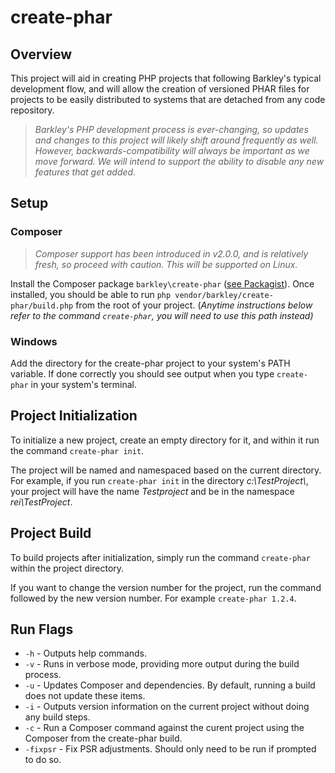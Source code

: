 # create-phar

## Overview

This project will aid in creating PHP projects that following Barkley's typical development flow, and
will allow the creation of versioned PHAR files for projects to be easily distributed to systems 
that are detached from any code repository. 

> _Barkley's PHP development process is ever-changing, so updates and changes to this project will likely shift around frequently as well. However, backwards-compatibility will always be important as we move forward. We will intend to support the ability to disable any new features that get added._

## Setup

### Composer

> _Composer support has been introduced in v2.0.0, and is relatively fresh, so proceed with caution. This will be supported on Linux._

Install the Composer package `barkley\create-phar` ([see Packagist](https://packagist.org/packages/barkley/create-phar)).
Once installed, you should be able to run `php vendor/barkley/create-phar/build.php` from the root of your project. (_Anytime instructions below refer to the command `create-phar`, you will need to use this path instead)_

### Windows

Add the directory for the create-phar project to your system's PATH
variable. If done correctly you should see output when you type `create-phar`
in your system's terminal.

## Project Initialization

To initialize a new project, create an empty directory for it, and within it
run the command `create-phar init`.

The project will be named and namespaced based on the current directory. For 
example, if you run `create-phar init` in the directory _c:\\TestProject\\_, 
your project will have the name _Testproject_ and be in the namespace 
_rei\TestProject_.

## Project Build

To build projects after initialization, simply run the command `create-phar` within the project directory.

If you want to change the version number for the project, run the command
followed by the new version number. For example `create-phar 1.2.4`.

## Run Flags

- `-h` - Outputs help commands.
- `-v` - Runs in verbose mode, providing more output during the build process.
- `-u` - Updates Composer and dependencies. By default, running a build does not update these items.
- `-i` - Outputs version information on the current project without doing any build steps.
- `-c` - Run a Composer command against the curent project using the Composer from the create-phar build.
- `-fixpsr` - Fix PSR adjustments. Should only need to be run if prompted to do so.
